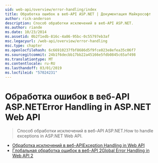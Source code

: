 ```yaml
---
uid: web-api/overview/error-handling/index
title: Обработка ошибок в веб-API ASP.NET | Документация Майкрософт
author: rick-anderson
description: Способ обработки исключений в веб-API ASP.NET.
ms.author: riande
ms.date: 10/23/2014
ms.assetid: 0b2f1edb-816c-4a86-95bc-0c55797eb3af
msc.legacyurl: /web-api/overview/error-handling
msc.type: chapter
ms.openlocfilehash: 6c66910237fbf8686d5f9fce023e8efea35c06f7
ms.sourcegitcommit: 24b1f6decbb17bb22a45166e5fdb0845c65af498
ms.translationtype: MT
ms.contentlocale: ru-RU
ms.lasthandoff: 03/01/2019
ms.locfileid: "57024231"
---
```

<a name="error-handling-in-aspnet-web-api"></a><span data-ttu-id="72401-103">Обработка ошибок в веб-API ASP.NET</span><span class="sxs-lookup"><span data-stu-id="72401-103">Error Handling in ASP.NET Web API</span></span>
====================
> <span data-ttu-id="72401-104">Способ обработки исключений в веб-API ASP.NET.</span><span class="sxs-lookup"><span data-stu-id="72401-104">How to handle exceptions in ASP.NET Web API.</span></span>


- [<span data-ttu-id="72401-105">Обработка исключений в веб-API</span><span class="sxs-lookup"><span data-stu-id="72401-105">Exception Handling in Web API</span></span>](exception-handling.md)
- [<span data-ttu-id="72401-106">Глобальная обработка ошибок в веб-API 2</span><span class="sxs-lookup"><span data-stu-id="72401-106">Global Error Handling in Web API 2</span></span>](web-api-global-error-handling.md)
